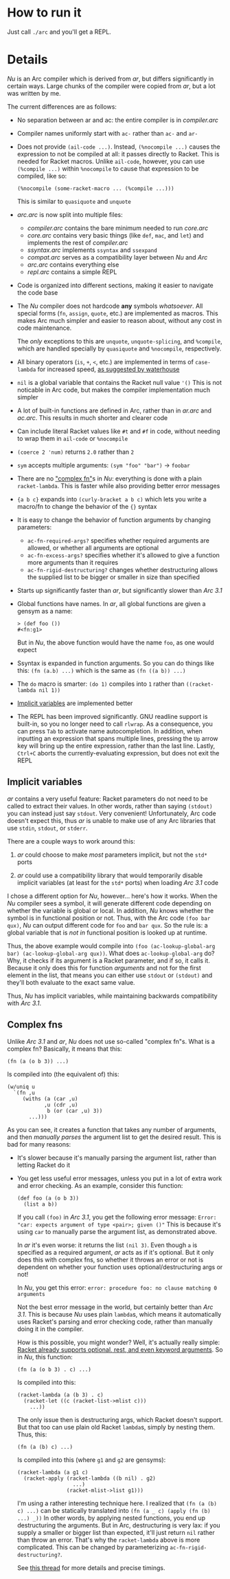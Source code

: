 How to run it
=============

Just call `./arc` and you'll get a REPL.


Details
=======

_Nu_ is an Arc compiler which is derived from _ar_, but differs significantly in certain ways. Large chunks of the compiler were copied from _ar_, but a lot was written by me.

The current differences are as follows:

*   No separation between ar and ac: the entire compiler is in _compiler.arc_

*   Compiler names uniformly start with `ac-` rather than `ac-` and `ar-`

*   Does not provide `(ail-code ...)`. Instead, `(%nocompile ...)` causes the expression to not be compiled at all: it passes directly to Racket. This is needed for Racket macros. Unlike `ail-code`, however, you can use `(%compile ...)` within `%nocompile` to cause that expression to be compiled, like so:

        (%nocompile (some-racket-macro ... (%compile ...)))

    This is similar to `quasiquote` and `unquote`

*   _arc.arc_ is now split into multiple files:

    *   _compiler.arc_ contains the bare minimum needed to run _core.arc_
    *   _core.arc_ contains very basic things (like `def`, `mac`, and `let`) and implements the rest of _compiler.arc_
    *   _ssyntax.arc_ implements `ssyntax` and `ssexpand`
    *   _compat.arc_ serves as a compatibility layer between _Nu_ and _Arc_
    *   _arc.arc_ contains everything else
    *   _repl.arc_ contains a simple REPL

*   Code is organized into different sections, making it easier to navigate the code base

*   The _Nu_ compiler does not hardcode **any** symbols _whatsoever_. All special forms (`fn`, `assign`, `quote`, etc.) are implemented as macros. This makes Arc much simpler and easier to reason about, without any cost in code maintenance.

    The *only* exceptions to this are `unquote`, `unquote-splicing`, and `%compile`, which are handled specially by `quasiquote` and `%nocompile`, respectively.

*   All binary operators (`is`, `+`, `<`, etc.) are implemented in terms of `case-lambda` for increased speed, [as suggested by waterhouse](https://sites.google.com/site/arclanguagewiki/arc-3_1/optimizations)

*   `nil` is a global variable that contains the Racket null value `'()` This is not noticable in Arc code, but makes the compiler implementation much simpler

*   A lot of built-in functions are defined in Arc, rather than in _ar.arc_ and _ac.arc_. This results in much shorter and clearer code

*   Can include literal Racket values like `#t` and `#f` in code, without needing to wrap them in `ail-code` or `%nocompile`

*   `(coerce 2 'num)` returns `2.0` rather than `2`

*   `sym` accepts multiple arguments: `(sym "foo" "bar")` -> `foobar`

*   There are no ["complex fn"](#complexfn)s in _Nu_: everything is done with a plain `racket-lambda`. This is faster while also providing better error messages

*   `{a b c}` expands into `(curly-bracket a b c)` which lets you write a macro/fn to change the behavior of the `{}` syntax

*   It is easy to change the behavior of function arguments by changing parameters:

    *   `ac-fn-required-args?` specifies whether required arguments are allowed, or whether all arguments are optional
    *   `ac-fn-excess-args?` specifies whether it's allowed to give a function more arguments than it requires
    *   `ac-fn-rigid-destructuring?` changes whether destructuring allows the supplied list to be bigger or smaller in size than specified

*   Starts up significantly faster than _ar_, but significantly slower than _Arc 3.1_

*   Global functions have names. In _ar_, all global functions are given a gensym as a name:

        > (def foo ())
        #<fn:g1>

    But in _Nu_, the above function would have the name `foo`, as one would expect

*   Ssyntax is expanded in function arguments. So you can do things like this: `(fn (a.b) ...)` which is the same as `(fn ((a b)) ...)`

*   The `do` macro is smarter: `(do 1)` compiles into `1` rather than `((racket-lambda nil 1))`

*   [Implicit variables](#implicit) are implemented better

*   The REPL has been improved significantly. GNU readline support is built-in, so you no longer need to call `rlwrap`. As a consequence, you can press `Tab` to activate name autocompletion. In addition, when inputting an expression that spans multiple lines, pressing the `Up` arrow key will bring up the entire expression, rather than the last line. Lastly, `Ctrl+C` aborts the currently-evaluating expression, but does not exit the REPL



<h2 id="implicit">Implicit variables</h2>

_ar_ contains a very useful feature: Racket parameters do not need to be called to extract their values. In other words, rather than saying `(stdout)` you can instead just say `stdout`. Very convenient! Unfortunately, Arc code doesn't expect this, thus _ar_ is unable to make use of any Arc libraries that use `stdin`, `stdout`, or `stderr`.

There are a couple ways to work around this:

  1. _ar_ could choose to make *most* parameters implicit, but not the `std*` ports

  2. _ar_ could use a compatibility library that would temporarily disable implicit variables (at least for the `std*` ports) when loading _Arc 3.1_ code

I chose a different option for _Nu_, however... here's how it works. When the _Nu_ compiler sees a symbol, it will generate different code depending on whether the variable is global or local. In addition, _Nu_ knows whether the symbol is in functional position or not. Thus, with the Arc code `(foo bar qux)`, _Nu_ can output different code for `foo` and `bar qux`. So the rule is: a global variable that is *not in* functional position is looked up at runtime.

Thus, the above example would compile into `(foo (ac-lookup-global-arg bar) (ac-lookup-global-arg qux))`. What does `ac-lookup-global-arg` do? Why, it checks if its argument is a Racket parameter, and if so, it calls it. Because it only does this for function *arguments* and not for the first element in the list, that means you can either use `stdout` or `(stdout)` and they'll both evaluate to the exact same value.

Thus, _Nu_ has implicit variables, while maintaining backwards compatibility with _Arc 3.1_.



<h2 id="complexfn">Complex fns</h2>

Unlike _Arc 3.1_ and _ar_, _Nu_ does not use so-called "complex fn"s. What is a complex fn? Basically, it means that this:

    (fn (a (o b 3)) ...)

Is compiled into (the equivalent of) this:

    (w/uniq u
      `(fn ,u
         (withs (a (car ,u)
                ,u (cdr ,u)
                 b (or (car ,u) 3))
           ...)))

As you can see, it creates a function that takes any number of arguments, and then *manually parses* the argument list to get the desired result. This is bad for many reasons:

*   It's slower because it's manually parsing the argument list, rather than letting Racket do it

*   You get less useful error messages, unless you put in a lot of extra work and error checking. As an example, consider this function:

        (def foo (a (o b 3))
          (list a b))

    If you call `(foo)` in _Arc 3.1_, you get the following error message: `Error: "car: expects argument of type <pair>; given ()"` This is because it's using `car` to manually parse the argument list, as demonstrated above.

    In _ar_ it's even worse: it returns the list `(nil 3)`. Even though `a` is specified as a required argument, _ar_ acts as if it's optional. But it only does this with complex fns, so whether it throws an error or not is dependent on whether your function uses optional/destructuring args or not!

    In _Nu_, you get this error: `error: procedure foo: no clause matching 0 arguments`

    Not the best error message in the world, but certainly better than _Arc 3.1_. This is because _Nu_ uses plain `lambda`s, which means it automatically uses Racket's parsing and error checking code, rather than manually doing it in the compiler.

    How is this possible, you might wonder? Well, it's actually really simple: [Racket already supports optional, rest, and even keyword arguments](http://docs.racket-lang.org/guide/lambda.html). So in _Nu_, this function:

        (fn (a (o b 3) . c) ...)

    Is compiled into this:

        (racket-lambda (a (b 3) . c)
          (racket-let ((c (racket-list->mlist c)))
            ...))

    The only issue then is destructuring args, which Racket doesn't support. But that too can use plain old Racket `lambda`s, simply by nesting them. Thus, this:

        (fn (a (b) c) ...)

    Is compiled into this (where `g1` and `g2` are gensyms):

        (racket-lambda (a g1 c)
          (racket-apply (racket-lambda ((b nil) . g2)
                          ...)
                        (racket-mlist->list g1)))

    I'm using a rather interesting technique here. I realized that `(fn (a (b) c) ...)` can be statically translated into `(fn (a _ c) (apply (fn (b) ...) _))` In other words, by applying nested functions, you end up destructuring the arguments. But in Arc, destructuring is very lax: if you supply a smaller or bigger list than expected, it'll just return `nil` rather than throw an error. That's why the `racket-lambda` above is more complicated. This can be changed by parameterizing `ac-fn-rigid-destructuring?`.

    See [this thread](http://arclanguage.org/item?id=15394) for more details and precise timings.
